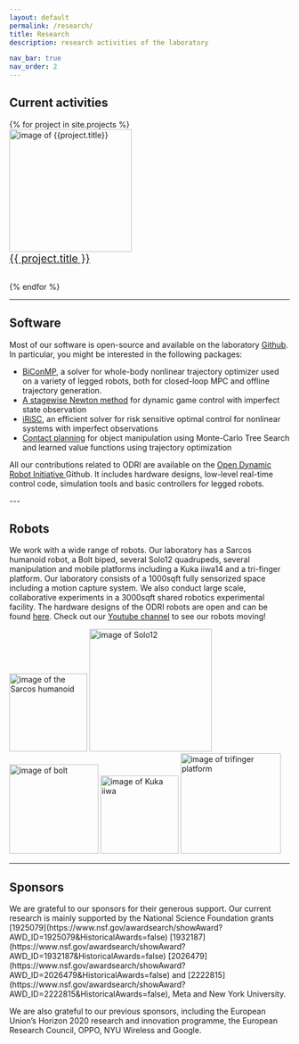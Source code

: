 ```yaml
---
layout: default
permalink: /research/
title: Research
description: research activities of the laboratory

nav_bar: true
nav_order: 2
---
```


<h2 id="research">Current activities</h2>
<div class="row align-items-top justify-content-around">
    {% for project in site.projects  %}
    <div class="col-sm-12 col-md-4 col-lg-4 text-center" style="padding-bottom: 30px">
        <a href="{{ project.url | prepend: site.baseurl}}">
        <div class="row align-items-top">
        <div class="col-sm-12">
            <img src="{{ project.image | prepend: '/assets/img/' | prepend: site.baseurl }}" alt="image of {{project.title}}" class="img-fluid" style="width:220px; height=auto">
        </div>
            <div class="col-sm-12" style="font-size: 1.2rem;">{{ project.title }}</div>
        </div>
        </a>
    </div>
    {% endfor %}
</div>

---

<h2 id="software">Software</h2>
<p>Most of our software is open-source and available on the laboratory <a href="https://github.com/machines-in-motion">Github</a>. In particular, you might be interested in the following packages:    
    <ul>
        <li><a href="https://github.com/machines-in-motion/biconvex_mpc">BiConMP</a>, a solver for whole-body nonlinear trajectory optimizer used on a variety of legged robots, both for closed-loop MPC and offline trajectory generation.</li>
        <li><a href="https://github.com/machines-in-motion/dynamic_game_optimizer">A stagewise Newton method</a> for dynamic game control with imperfect state observation</li>
        <li><a href="https://github.com/machines-in-motion/irisc">iRiSC</a>, an efficient solver for risk sensitive optimal control for nonlinear systems with imperfect observations</li>
        <li><a href="https://github.com/machines-in-motion/contact_mcts">Contact planning</a> for object manipulation using Monte-Carlo Tree Search and learned value functions using trajectory optimization</li>
    </ul> 
All our contributions related to ODRI are available on the
      <a href="https://github.com/open-dynamic-robot-initiative">
        Open Dynamic Robot Initiative
      </a> Github. It includes hardware designs, low-level real-time control code, simulation tools and basic controllers for legged robots.
</p>
---

<h2 id="robots">Robots</h2>
<p>We work with a wide range of robots. Our laboratory has a Sarcos humanoid robot, a Bolt biped, several Solo12 quadrupeds, several manipulation and mobile platforms including a Kuka iiwa14 and a tri-finger platform.
Our laboratory consists of a 1000sqft fully sensorized space including a motion capture system. We also conduct large scale, collaborative experiments in a 3000sqft shared robotics experimental facility. The hardware designs
of the ODRI robots are open and can be found <a href="https://github.com/open-dynamic-robot-initiative/open_robot_actuator_hardware">here</a>. Check out our <a href="{{ site.youtube_link }}">Youtube channel</a> to see our robots moving!
</p>
<div class="container text-center">
        <img src="{{ 'sarcos.jpg' | prepend: '/assets/img/robots/' | prepend: site.baseurl }}" alt="image of the Sarcos humanoid" class="img-fluid" style="width:140px; height=auto">
        <img src="{{ 'solo12.jpg' | prepend: '/assets/img/robots/' | prepend: site.baseurl }}" alt="image of Solo12" class="img-fluid" style="width:220px; height=auto">
        <img src="{{ 'bolt.jpg' | prepend: '/assets/img/robots/' | prepend: site.baseurl }}" alt="image of bolt" class="img-fluid" style="width:160px; height=auto">
        <img src="{{ 'iiwa.jpg' | prepend: '/assets/img/robots/' | prepend: site.baseurl }}" alt="image of Kuka iiwa" class="img-fluid" style="width:140px; height=auto">
        <img src="{{ 'trifinger.jpg' | prepend: '/assets/img/robots/' | prepend: site.baseurl }}" alt="image of trifinger platform" class="img-fluid" style="width:180px; height=auto">
</div>

---

<h2 id="sponsors">Sponsors</h2>
We are grateful to our sponsors for their generous support.
Our current research is mainly supported by the National Science Foundation grants
[1925079](https://www.nsf.gov/awardsearch/showAward?AWD_ID=1925079&HistoricalAwards=false)
[1932187](https://www.nsf.gov/awardsearch/showAward?AWD_ID=1932187&HistoricalAwards=false)
[2026479](https://www.nsf.gov/awardsearch/showAward?AWD_ID=2026479&HistoricalAwards=false)
and
[2222815](https://www.nsf.gov/awardsearch/showAward?AWD_ID=2222815&HistoricalAwards=false),
Meta and New York University. 

We are also grateful to our previous sponsors, including the European Union’s Horizon 2020 research and innovation programme, the European Research Council,
OPPO, NYU Wireless and Google.